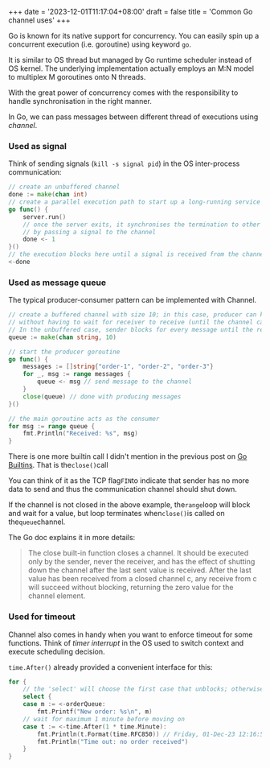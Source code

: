 +++
date = '2023-12-01T11:17:04+08:00'
draft = false
title = 'Common Go channel uses'
+++

Go is known for its native support for concurrency. You can easily spin up a concurrent execution (i.e. goroutine) using keyword `go`.

It is similar to OS thread but managed by Go runtime scheduler instead of OS kernel. The underlying implementation actually employs an M:N model to multiplex M goroutines onto N threads.

With the great power of concurrency comes with the responsibility to handle synchronisation in the right manner.

In Go, we can pass messages between different thread of executions using *channel*.

### Used as signal

Think of sending signals (`kill -s signal pid`) in the OS inter-process communication:

```go
// create an unbuffered channel
done := make(chan int)
// create a parallel execution path to start up a long-running service
go func() {
	server.run()
	// once the server exits, it synchronises the termination to other threads of execution 
	// by passing a signal to the channel
	done <- 1
}()
// the execution blocks here until a signal is received from the channel
<-done
```

### Used as message queue

The typical producer-consumer pattern can be implemented with Channel.

```go
// create a buffered channel with size 10; in this case, producer can keep adding messages to the channel
// without having to wait for receiver to receive (until the channel capacity is reached).
// In the unbuffered case, sender blocks for every message until the receiver has received it.
queue := make(chan string, 10)

// start the producer goroutine
go func() {
	messages := []string{"order-1", "order-2", "order-3"}
    for _, msg := range messages {
		queue <- msg // send message to the channel
    }
	close(queue) // done with producing messages
}()

// the main goroutine acts as the consumer
for msg := range queue {
	fmt.Println("Received: %s", msg)
}
```

There is one more builtin call I didn't mention in the previous post on [Go Builtins](../go-built-in/).
That is the`close()`call

You can think of it as the TCP flag`FIN`to indicate that sender has no more data to send and thus the communication channel should shut down.

If the channel is not closed in the above example, the`range`loop will block and wait for a value, but loop terminates when`close()`is called on the`queue`channel.

The Go doc explains it in more details:

> The close built-in function closes a channel. It should be executed only by the sender, never the receiver, and has the effect of shutting down the channel after the last sent value is received. After the last value has been received from a closed channel c, any receive from c will succeed without blocking, returning the zero value for the channel element.

### Used for timeout

Channel also comes in handy when you want to enforce timeout for some functions.
Think of *timer interrupt* in the OS used to switch context and execute scheduling decision.

`time.After()` already provided a convenient interface for this:

```go
for {
	// the 'select' will choose the first case that unblocks; otherwise it blocks
	select {
	case m := <-orderQueue:
		fmt.Printf("New order: %s\n", m)
	// wait for maximum 1 minute before moving on
	case t := <-time.After(1 * time.Minute):
		fmt.Println(t.Format(time.RFC850)) // Friday, 01-Dec-23 12:16:56 +08
		fmt.Println("Time out: no order received")
	}
}
```
